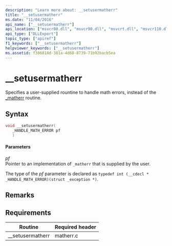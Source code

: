 ```yaml
---
description: "Learn more about: __setusermatherr"
title: "__setusermatherr"
ms.date: "11/04/2016"
api_name: ["__setusermatherr"]
api_location: ["msvcr80.dll", "msvcr90.dll", "msvcrt.dll", "msvcr110.dll", "msvcr110_clr0400.dll", "msvcr120.dll", "msvcr100.dll", "api-ms-win-crt-math-l1-1-0.dll"]
api_type: ["DLLExport"]
topic_type: ["apiref"]
f1_keywords: ["__setusermatherr"]
helpviewer_keywords: ["__setusermatherr"]
ms.assetid: f306818d-381a-4d68-8739-71b92bacb5ea
---
```

# __setusermatherr

Specifies a user-supplied rountine to handle math errors, instead of the [_matherr](../c-runtime-library/reference/matherr.md) routine.

## Syntax

```cpp
void __setusermatherr(
   _HANDLE_MATH_ERROR pf
   )
```

#### Parameters

*pf*<br/>
Pointer to an implementation of `_matherr` that is supplied by the user.

The type of the *pf* parameter is declared as `typedef int (__cdecl * _HANDLE_MATH_ERROR)(struct _exception *)`.

## Remarks

## Requirements

|Routine|Required header|
|-------------|---------------------|
|__setusermatherr|matherr.c|
